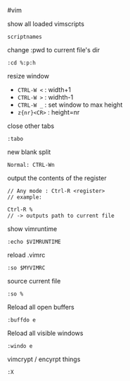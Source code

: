 #vim

show all loaded vimscripts

    scriptnames

change :pwd to current file's dir

    :cd %:p:h
    
resize window
    
* `CTRL-W <` : width+1
* `CTRL-W >` : widhth-1
* `CTRL-W _` : set window to max height
* `z{nr}<CR>` : height=nr

close other tabs

    :tabo

new blank split

    Normal: CTRL-Wn

output the contents of the register

    // Any mode : Ctrl-R <register>
    // example:
    
    Ctrl-R %
    // -> outputs path to current file

show vimruntime 

    :echo $VIMRUNTIME

reload .vimrc

    :so $MYVIMRC
    
source current file

    :so %

Reload all open buffers

    :buffdo e

Reload all visible windows

    :windo e

vimcrypt / encyrpt things

    :X
